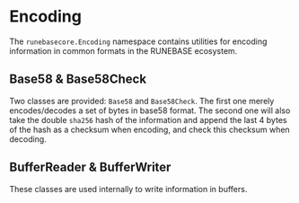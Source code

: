 # Encoding
The `runebasecore.Encoding` namespace contains utilities for encoding information in common formats in the RUNEBASE ecosystem.

## Base58 & Base58Check
Two classes are provided: `Base58` and `Base58Check`. The first one merely encodes/decodes a set of bytes in base58 format. The second one will also take the double `sha256` hash of the information and append the last 4 bytes of the hash as a checksum when encoding, and check this checksum when decoding.

## BufferReader & BufferWriter
These classes are used internally to write information in buffers.

